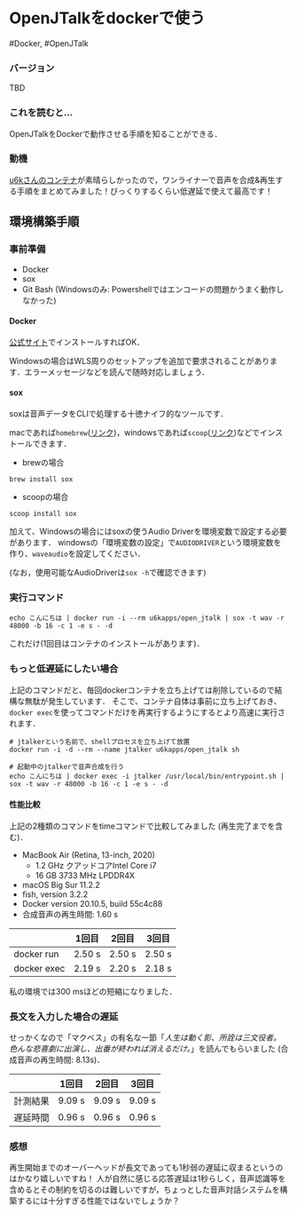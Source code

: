 # OpenJTalkをdockerで使う
#Docker, #OpenJTalk

### バージョン
TBD

### これを読むと...
OpenJTalkをDockerで動作させる手順を知ることができる．

### 動機
[u6kさんのコンテナ](https://hub.docker.com/r/u6kapps/open_jtalk/)が素晴らしかったので，ワンライナーで音声を合成&再生する手順をまとめてみました！びっくりするくらい低遅延で使えて最高です！

## 環境構築手順
### 事前準備
* Docker
* sox
* Git Bash (Windowsのみ: Powershellではエンコードの問題かうまく動作しなかった)

#### Docker
[公式サイト](https://www.docker.com/get-started)でインストールすればOK．

Windowsの場合はWLS周りのセットアップを追加で要求されることがあります．エラーメッセージなどを読んで随時対応しましょう．

#### sox
soxは音声データをCLIで処理する十徳ナイフ的なツールです．

macであれば`homebrew`([リンク](https://brew.sh/index_ja))，windowsであれば`scoop`([リンク](https://scoop.sh))などでインストールできます．

* brewの場合
```
brew install sox
```

* scoopの場合
```
scoop install sox
```

加えて、Windowsの場合にはsoxの使うAudio Driverを環境変数で設定する必要があります．
windowsの「環境変数の設定」で`AUDIODRIVER`という環境変数を作り、`waveaudio`を設定してください．

(なお，使用可能なAudioDriverは`sox -h`で確認できます)


### 実行コマンド
```
echo こんにちは | docker run -i --rm u6kapps/open_jtalk | sox -t wav -r 48000 -b 16 -c 1 -e s - -d
```

これだけ(1回目はコンテナのインストールがあります)．

### もっと低遅延にしたい場合
上記のコマンドだと、毎回dockerコンテナを立ち上げては削除しているので結構な無駄が発生しています．
そこで、コンテナ自体は事前に立ち上げておき、`docker exec`を使ってコマンドだけを再実行するようにするとより高速に実行されます．

```
# jtalkerという名前で、shellプロセスを立ち上げて放置
docker run -i -d --rm --name jtalker u6kapps/open_jtalk sh

# 起動中のjtalkerで音声合成を行う
echo こんにちは | docker exec -i jtalker /usr/local/bin/entrypoint.sh | sox -t wav -r 48000 -b 16 -c 1 -e s - -d
```

#### 性能比較
上記の2種類のコマンドをtimeコマンドで比較してみました (再生完了までを含む)．
* MacBook Air (Retina, 13-inch, 2020)
  * 1.2 GHz クアッドコアIntel Core i7
  * 16 GB 3733 MHz LPDDR4X
* macOS Big Sur 11.2.2
* fish, version 3.2.2
* Docker version 20.10.5, build 55c4c88
* 合成音声の再生時間: 1.60 s

|             | 1回目  | 2回目  | 3回目  |
|-------------|--------|--------|--------|
| docker run  | 2.50 s | 2.50 s | 2.50 s |
| docker exec | 2.19 s | 2.20 s | 2.18 s |

私の環境では300 msほどの短縮になりました．

### 長文を入力した場合の遅延
せっかくなので「マクベス」の有名な一節「*人生は動く影、所詮は三文役者。色んな悲喜劇に出演し、出番が終われば消えるだけ。*」を読んでもらいました (合成音声の再生時間: 8.13s)．

|          | 1回目  | 2回目  | 3回目  |
|----------|--------|--------|--------|
| 計測結果 | 9.09 s | 9.09 s | 9.09 s |
| 遅延時間 | 0.96 s | 0.96 s | 0.96 s |

### 感想
再生開始までのオーバーヘッドが長文であっても1秒弱の遅延に収まるというのはかなり嬉しいですね！
人が自然に感じる応答遅延は1秒らしく，音声認識等を含めるとその制約を切るのは難しいですが，ちょっとした音声対話システムを構築するには十分すぎる性能ではないでしょうか？
